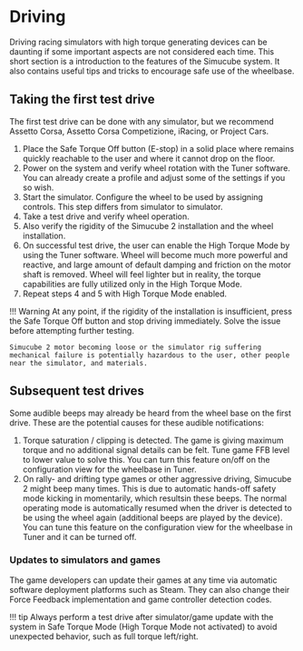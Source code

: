 # Driving

Driving racing simulators with high torque generating devices can be daunting if some important aspects are not considered each time. This short section is a introduction to the features of the Simucube system. It also contains useful tips and tricks to encourage safe use of the wheelbase.

## Taking the first test drive

The first test drive
can be done with any simulator, but we recommend Assetto Corsa, Assetto Corsa Competizione,
iRacing, or Project Cars.

1. Place the Safe Torque Off button (E-stop) in a solid place where remains quickly reachable
to the user and where it cannot drop on the floor.
2. Power on the system and verify wheel rotation with the Tuner software. You can already
create a profile and adjust some of the settings if you so wish.
3. Start the simulator. Configure the wheel to be used by assigning controls. This step differs
from simulator to simulator.
4. Take a test drive and verify wheel operation.
5. Also verify the rigidity of the Simucube 2 installation and the wheel installation.
6. On successful test drive, the user can enable the High Torque Mode by using the Tuner software. Wheel will become much more powerful and reactive, and large amount of default damping and friction on the motor shaft is removed. Wheel will feel lighter but in reality, the torque capabilities are fully utilized only in the High Torque Mode.
7. Repeat steps 4 and 5 with High Torque Mode enabled.

!!! Warning
    At any point, if the rigidity of the installation is insufficient, press the Safe Torque Off button and stop driving immediately. Solve the issue before attempting further testing.
    
    Simucube 2 motor becoming loose or the simulator rig suffering mechanical failure is potentially hazardous to the user, other people near the simulator, and materials.
## Subsequent test drives

Some audible beeps may already be heard from the wheel base on the first drive. These are the potential causes for these audible notifications:

1. Torque saturation / clipping is detected. The game is giving maximum torque and no additional signal details can be felt. Tune game FFB level to lower value to solve this. You can turn this feature on/off on the configuration view for the wheelbase in Tuner.
2. On rally- and drifting type games or other aggressive driving, Simucube 2 might beep many times. This is due to automatic hands-off safety mode kicking in momentarily, which resultsin these beeps. The normal operating mode is automatically resumed when the driver is detected to be using the wheel again (additional beeps are played by the device). You can tune this feature on the configuration view for the wheelbase in Tuner and it can be turned off.

### Updates to simulators and games
The game developers can update their games at any time via automatic software deployment platforms such as Steam. They can also change their Force Feedback implementation and game controller detection codes. 

!!! tip
    Always perform a test drive after simulator/game update with the system in Safe Torque Mode (High Torque Mode not activated) to avoid unexpected behavior, such as full torque left/right.
